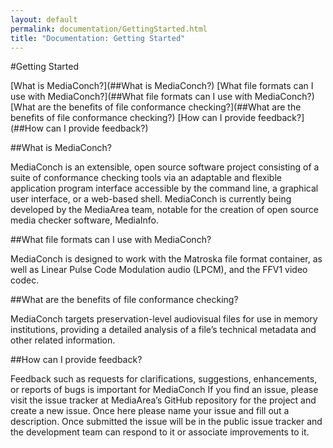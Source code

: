 ```yaml
---
layout: default
permalink: documentation/GettingStarted.html
title: "Documentation: Getting Started"
---
```


#Getting Started

[What is MediaConch?](##What is MediaConch?)
[What file formats can I use with MediaConch?](##What file formats can I use with MediaConch?)
[What are the benefits of file conformance checking?](##What are the benefits of file conformance checking?)
[How can I provide feedback?](##How can I provide feedback?)

##What is MediaConch?

MediaConch is an extensible, open source software project consisting of a suite of conformance checking tools via an adaptable and flexible application program interface accessible by the command line, a graphical user interface, or a web-based shell. MediaConch is currently being developed by the MediaArea team, notable for the creation of open source media checker software, MediaInfo. 

##What file formats can I use with MediaConch?

MediaConch is designed to work with the Matroska file format container, as well as Linear Pulse Code Modulation audio (LPCM), and the FFV1 video codec. 

##What are the benefits of file conformance checking?

MediaConch targets preservation-level audiovisual files for use in memory institutions, providing a detailed analysis of a file’s technical metadata and other related information. 

##How can I provide feedback?

Feedback such as requests for clarifications, suggestions, enhancements, or reports of bugs is important for MediaConch If you find an issue, please visit the issue tracker at MediaArea’s GitHub repository for the project and create a new issue. Once here please name your issue and fill out a description. Once submitted the issue will be in the public issue tracker and the development team can respond to it or associate improvements to it. 
